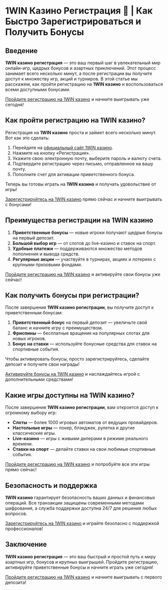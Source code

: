 # 1WIN Казино Регистрация 🎰 | Как Быстро Зарегистрироваться и Получить Бонусы

## Введение

**1WIN казино регистрация** — это ваш первый шаг в увлекательный мир онлайн-игр, щедрых бонусов и азартных приключений. Этот процесс занимает всего несколько минут, а после регистрации вы получите доступ к множеству игр, акций и турниров. В этой статье мы расскажем, как пройти регистрацию на **1WIN казино** и воспользоваться всеми доступными бонусами.

[Пройдите регистрацию на 1WIN казино](https://brandplay.link/smXVpBbG) и начните выигрывать уже сегодня!

## Как пройти регистрацию на 1WIN казино?

Регистрация на **1WIN казино** проста и займет всего несколько минут. Вот как это сделать:

1. Перейдите на [официальный сайт 1WIN казино](https://brandplay.link/smXVpBbG).
2. Нажмите на кнопку «Регистрация».
3. Укажите свою электронную почту, выберите пароль и валюту счета.
4. Подтвердите регистрацию через письмо, отправленное на вашу почту.
5. Пополните счет для активации приветственного бонуса.

Теперь вы готовы играть на **1WIN казино** и получать удовольствие от игры!

[Зарегистрируйтесь на 1WIN казино](https://brandplay.link/smXVpBbG) прямо сейчас и начните выигрывать с бонусами!

## Преимущества регистрации на 1WIN казино

1. **Приветственные бонусы** — новые игроки получают щедрые бонусы на первый депозит.
2. **Большой выбор игр** — от слотов до live-казино и ставок на спорт.
3. **Удобные платежи** — поддерживаются множество методов пополнения и вывода средств.
4. **Регулярные акции** — участвуйте в турнирах, акциях и лотереях с крупными призовыми фондами.

[Пройдите регистрацию на 1WIN казино](https://brandplay.link/smXVpBbG) и активируйте свои бонусы уже сейчас!

## Как получить бонусы при регистрации?

После завершения **1WIN казино регистрации**, вы получите доступ к приветственным бонусам:

1. **Приветственный бонус** на первый депозит — увеличьте свой баланс и начните игру с преимуществом.
2. **Фриспины** — бесплатные вращения на популярных слотах для новых игроков.
3. **Бонус на ставки** — используйте бонусные средства для ставок на спортивные события.

Чтобы активировать бонусы, просто зарегистрируйтесь, сделайте депозит и получите свои награды!

[Активируйте бонусы на 1WIN казино](https://brandplay.link/smXVpBbG) и наслаждайтесь игрой с дополнительными средствами!

## Какие игры доступны на 1WIN казино?

После завершения **1WIN казино регистрации**, вам откроется доступ к огромному выбору игр:

- **Слоты** — более 1000 игровых автоматов от ведущих провайдеров.
- **Настольные игры** — покер, блэкджек, рулетка и другие классические игры.
- **Live-казино** — игры с живыми дилерами в режиме реального времени.
- **Ставки на спорт** — делайте ставки на свои любимые спортивные события.

[Пройдите регистрацию на 1WIN казино](https://brandplay.link/smXVpBbG) и попробуйте все эти игры прямо сейчас!

## Безопасность и поддержка

**1WIN казино** гарантирует безопасность ваших данных и финансовых операций. Все транзакции защищены современными методами шифрования, а служба поддержки доступна 24/7 для решения любых вопросов.

[Зарегистрируйтесь на 1WIN казино](https://brandplay.link/smXVpBbG) и играйте безопасно с поддержкой профессионалов!

## Заключение

**1WIN казино регистрация** — это ваш быстрый и простой путь к миру азартных игр, бонусов и крупных выигрышей. Пройдите регистрацию, активируйте приветственные бонусы и начните играть уже сегодня!

[Пройдите регистрацию на 1WIN казино](https://brandplay.link/smXVpBbG) и начните выигрывать с первого депозита!
